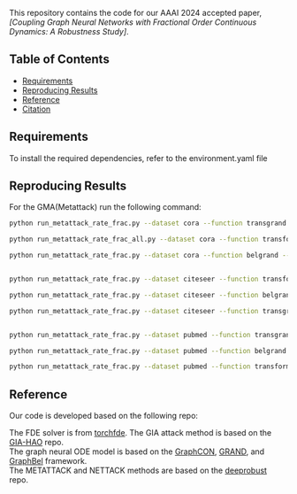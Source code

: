 

This repository contains the code for our AAAI 2024 accepted paper, *[Coupling Graph Neural Networks with Fractional Order Continuous Dynamics: A Robustness Study]*.

## Table of Contents

- [Requirements](#requirements)
- [Reproducing Results](#reproducing-results)
- [Reference](#reference)
- [Citation](#citation)

## Requirements

To install the required dependencies, refer to the environment.yaml file

## Reproducing Results


For the GMA(Metattack) run the following command:

```bash
python run_metattack_rate_frac.py --dataset cora --function transgrand --block constantfrac --lr 0.005 --dropout 0.4 --input_dropout 0.4 --time 4 --hidden_dim 64 --step_size 1 --runtime 10 --gpu 0 --epochs 800 --patience 100 --batch_norm --method predictor --weight_decay 0.01 --alpha_ode 0.6

python run_metattack_rate_frac_all.py --dataset cora --function transformer --block constantfrac --lr 0.005 --dropout 0.4 --input_dropout 0.4 --time 4 --hidden_dim 64 --step_size 1 --runtime 10 --gpu 0 --epochs 800 --patience 100 --batch_norm --method predictor --alpha_ode 0.6

python run_metattack_rate_frac.py --dataset cora --function belgrand --block constantfrac --lr 0.005 --dropout 0.4 --input_dropout 0.4 --hidden_dim 64 --step_size 0.2 --time 5 --runtime 10 --gpu 1 --epochs 500 --patience 100 --batch_norm --alpha_ode 0.6 --method predictor --no_alpha --weightax 1.0


python run_metattack_rate_frac.py --dataset citeseer --function transformer --block constantfrac --lr 0.005 --dropout 0.4 --input_dropout 0.4 --time 10 --hidden_dim 64 --step_size 1 --runtime 10 --gpu 3 --epochs 800 --patience 100 --batch_norm --method predictor --alpha_ode 0.5

python run_metattack_rate_frac.py --dataset citeseer --function belgrand --block constantfrac --lr 0.005 --dropout 0.4 --input_dropout 0.4 --time 5 --hidden_dim 64 --step_size 1 --runtime 10 --gpu 1 --epochs 800 --patience 100 --batch_norm --method predictor --alpha_ode 0.7 --weight_decay 0.01

python run_metattack_rate_frac.py --dataset citeseer --function transgrand --block constantfrac --lr 0.005 --dropout 0.4 --input_dropout 0.4 --time 10 --hidden_dim 64 --step_size 1 --runtime 10 --gpu 2 --epochs 800 --patience 100 --batch_norm --method predictor --alpha_ode 0.3 --weight_decay 0.01


python run_metattack_rate_frac.py --dataset pubmed --function transgrand --block constantfrac --lr 0.005 --dropout 0.4 --input_dropout 0.4 --time 3 --hidden_dim 64 --step_size 1 --runtime 10 --gpu 0 --epochs 800 --patience 100 --batch_norm --alpha_ode 0.1 --method predictor

python run_metattack_rate_frac.py --dataset pubmed --function belgrand --block constantfrac --lr 0.005 --dropout 0.4 --input_dropout 0.4 --time 3 --hidden_dim 64 --step_size 1 --runtime 10 --gpu 1 --epochs 500 --patience 100 --batch_norm --alpha_ode 0.1 --method predictor

python run_metattack_rate_frac.py --dataset pubmed --function transformer --block constantfrac --lr 0.005 --dropout 0.4 --input_dropout 0.4 --hidden_dim 64 --step_size 1.0 --time 16 --runtime 10 --gpu 0 --epochs 500 --patience 100 --batch_norm --method predictor --alpha_ode 0.1


```


## Reference 

Our code is developed based on the following repo:

The FDE solver is from [torchfde](https://github.com/zknus/torchfde).
The GIA attack method is based on the [GIA-HAO](https://github.com/LFhase/GIA-HAO/tree/master) repo.  
The graph neural ODE model is based on the [GraphCON](https://github.com/tk-rusch/GraphCON), [GRAND](https://github.com/twitter-research/graph-neural-pde), and [GraphBel](https://github.com/zknus/Robustness-of-Graph-Neural-Diffusion)   framework.  
The METATTACK and NETTACK methods are based on the [deeprobust](https://github.com/DSE-MSU/DeepRobust) repo.







